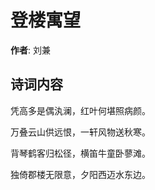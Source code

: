 # 登楼寓望

**作者**: 刘兼

## 诗词内容

凭高多是偶汍澜，红叶何堪照病颜。

万叠云山供远恨，一轩风物送秋寒。

背琴鹤客归松径，横笛牛童卧蓼滩。

独倚郡楼无限意，夕阳西迈水东边。

